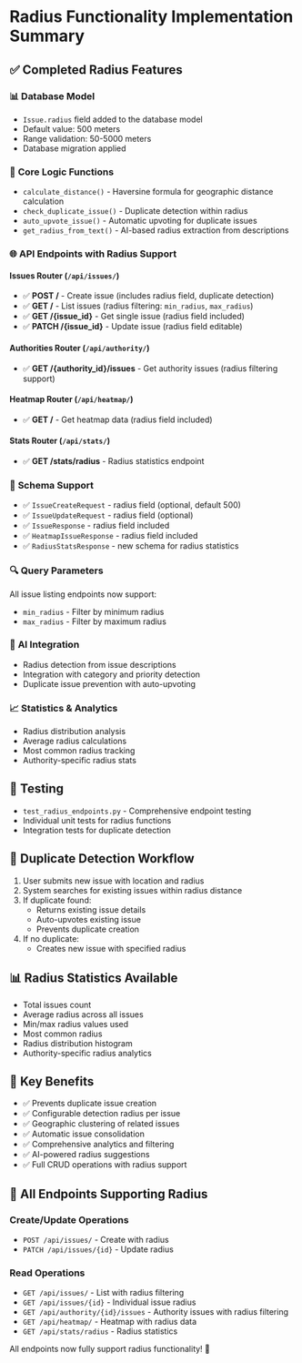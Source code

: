 # Radius Functionality Implementation Summary

## ✅ Completed Radius Features

### 📊 **Database Model**
- `Issue.radius` field added to the database model
- Default value: 500 meters
- Range validation: 50-5000 meters
- Database migration applied

### 🔄 **Core Logic Functions**
- `calculate_distance()` - Haversine formula for geographic distance calculation
- `check_duplicate_issue()` - Duplicate detection within radius
- `auto_upvote_issue()` - Automatic upvoting for duplicate issues
- `get_radius_from_text()` - AI-based radius extraction from descriptions

### 🌐 **API Endpoints with Radius Support**

#### Issues Router (`/api/issues/`)
- ✅ **POST /** - Create issue (includes radius field, duplicate detection)
- ✅ **GET /** - List issues (radius filtering: `min_radius`, `max_radius`)
- ✅ **GET /{issue_id}** - Get single issue (radius field included)
- ✅ **PATCH /{issue_id}** - Update issue (radius field editable)

#### Authorities Router (`/api/authority/`)
- ✅ **GET /{authority_id}/issues** - Get authority issues (radius filtering support)

#### Heatmap Router (`/api/heatmap/`)
- ✅ **GET /** - Get heatmap data (radius field included)

#### Stats Router (`/api/stats/`)
- ✅ **GET /stats/radius** - Radius statistics endpoint

### 📝 **Schema Support**
- ✅ `IssueCreateRequest` - radius field (optional, default 500)
- ✅ `IssueUpdateRequest` - radius field (optional)
- ✅ `IssueResponse` - radius field included
- ✅ `HeatmapIssueResponse` - radius field included
- ✅ `RadiusStatsResponse` - new schema for radius statistics

### 🔍 **Query Parameters**
All issue listing endpoints now support:
- `min_radius` - Filter by minimum radius
- `max_radius` - Filter by maximum radius

### 🤖 **AI Integration**
- Radius detection from issue descriptions
- Integration with category and priority detection
- Duplicate issue prevention with auto-upvoting

### 📈 **Statistics & Analytics**
- Radius distribution analysis
- Average radius calculations
- Most common radius tracking
- Authority-specific radius stats

## 🧪 **Testing**
- `test_radius_endpoints.py` - Comprehensive endpoint testing
- Individual unit tests for radius functions
- Integration tests for duplicate detection

## 🔄 **Duplicate Detection Workflow**
1. User submits new issue with location and radius
2. System searches for existing issues within radius distance
3. If duplicate found:
   - Returns existing issue details
   - Auto-upvotes existing issue
   - Prevents duplicate creation
4. If no duplicate:
   - Creates new issue with specified radius

## 📊 **Radius Statistics Available**
- Total issues count
- Average radius across all issues
- Min/max radius values used
- Most common radius
- Radius distribution histogram
- Authority-specific radius analytics

## 🎯 **Key Benefits**
- ✅ Prevents duplicate issue creation
- ✅ Configurable detection radius per issue
- ✅ Geographic clustering of related issues
- ✅ Automatic issue consolidation
- ✅ Comprehensive analytics and filtering
- ✅ AI-powered radius suggestions
- ✅ Full CRUD operations with radius support

## 🔗 **All Endpoints Supporting Radius**

### Create/Update Operations
- `POST /api/issues/` - Create with radius
- `PATCH /api/issues/{id}` - Update radius

### Read Operations
- `GET /api/issues/` - List with radius filtering
- `GET /api/issues/{id}` - Individual issue radius
- `GET /api/authority/{id}/issues` - Authority issues with radius filtering
- `GET /api/heatmap/` - Heatmap with radius data
- `GET /api/stats/radius` - Radius statistics

All endpoints now fully support radius functionality! 🎉
